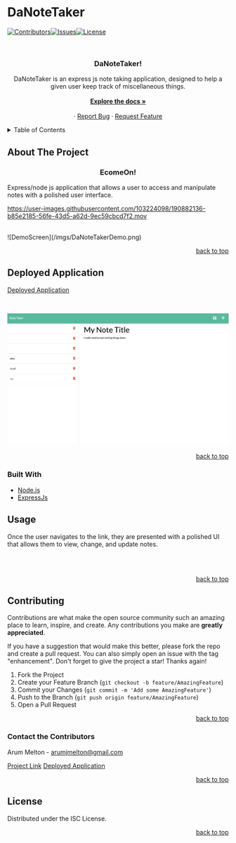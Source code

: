 # DaNoteTaker

<div id="top"></div>

[![Contributors][contributors-shield]][contributors-url][![Issues][issues-shield]][issues-url][![License][license-shield]](./LICENSE.txt)



<br />
<div align="center">
  <a href="https://github.com/ArumMelton/DaNoteTaker">
  </a>

<h3 align="center">DaNoteTaker!</h3>

  <p align="center">
    DaNoteTaker is an express js note taking application, designed to help a given user keep track of miscellaneous things.
    <br />
    <br />
    <a href="https://github.com/ArumMelton/DaNoteTaker"><strong>Explore the docs »</strong></a>
    <br />
    <br />
    ·
    <a href="https://github.com/ArumMelton/DaNoteTaker/issues?q=is%3Aissue+is%3Aopen+sort%3Aupdated-desc">Report Bug</a>
    ·
    <a href="https://github.com/ArumMelton/DaNoteTaker/issues?q=is%3Aissue+is%3Aopen+sort%3Aupdated-desc">Request Feature</a>
  </p>
</div>



<!-- TABLE OF CONTENTS -->
<details>
  <summary>Table of Contents</summary>
  <ol>
    <li>
      <a href="#about-the-project">About The Project</a>
      <ul>
        <li><a href="#built-with">Built With</a></li>
      </ul>
    </li>
    <li>
      <a href="#deployed-application">Deployed Application</a>
      <ul>
      </ul>
    </li>
    <li><a href="#usage">Usage</a></li>
    <li><a href="#contributing">Contributing</a></li>
    <li><a href="#contact-the-contributors">Contact</a></li>
    <li><a href="#license">License</a></li>
  </ol>
</details>


## About The Project
<h3 align="center">EcomeOn!</h3>



Express/node js application that allows a user to access and manipulate notes with a polished user interface.
<br/>




https://user-images.githubusercontent.com/103224098/190882136-b85e2185-56fe-43d5-a62d-9ec59cbcd7f2.mov



<br/>
![DemoScreen](/imgs/DaNoteTakerDemo.png)


<p align="right"><a href="#top">back to top</a></p>

## Deployed Application

[Deployed Application](https://danotetaker-app.herokuapp.com/)

<br/>


![DemoScreen](/imgs/DaNoteTakerDemo.png)


<p align="right"><a href="#top">back to top</a></p>



### Built With

* [Node.js](https://nodejs.org/en/)
* [ExpressJs](https://expressjs.com/)













## Usage


Once the user navigates to the link, they are presented with a polished UI that allows them to view, change, and update notes.

<br/>
<br/>


<p align="right"><a href="#top">back to top</a></p>



## Contributing

Contributions are what make the open source community such an amazing place to learn, inspire, and create. Any contributions you make are **greatly appreciated**.

If you have a suggestion that would make this better, please fork the repo and create a pull request. You can also simply open an issue with the tag "enhancement".
Don't forget to give the project a star! Thanks again!

1. Fork the Project
2. Create your Feature Branch (`git checkout -b feature/AmazingFeature`)
3. Commit your Changes (`git commit -m 'Add some AmazingFeature'`)
4. Push to the Branch (`git push origin feature/AmazingFeature`)
5. Open a Pull Request

<p align="right"><a href="#top">back to top</a></p>

<!-- CONTACT -->
### Contact the Contributors

Arum Melton - arumjmelton@gmail.com


[Project Link](https://github.com/ArumMelton/DaNoteTaker)
[Deployed Application](https://danotetaker-app.herokuapp.com/)

<p align="right"><a href="#top">back to top</a></p>

<!-- LICENSE -->
## License

Distributed under the ISC License.

<p align="right"><a href="#top">back to top</a></p>


<!-- MARKDOWN LINKS & IMAGES -->
[contributors-shield]: https://img.shields.io/badge/EcomeOn%20Contributors-brightgreen
[contributors-url]: https://github.com/ArumMelton/Ecomeon/graphs/contributors
[issues-shield]: https://img.shields.io/badge/EcomeOn%20Issues-red
[issues-url]: https://github.com/ArumMelton/Ecomeon/issues
[license-shield]: https://img.shields.io/badge/license-ISC-green
